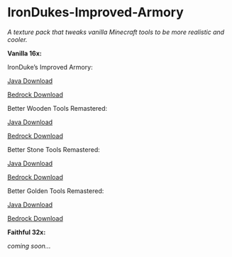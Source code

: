 # IronDukes-Improved-Armory
_A texture pack that tweaks vanilla Minecraft tools to be more realistic and cooler._ 


**Vanilla 16x:**

IronDuke’s Improved Armory:

[Java Download](https://www.planetminecraft.com/texture-pack/ironduke-s-better-armory-java/)

[Bedrock Download](https://www.planetminecraft.com/texture-pack/ironduke-s-improved-armory-bedrock/)


Better Wooden Tools Remastered:

[Java Download](https://www.planetminecraft.com/texture-pack/alternate-custom-wooden-tools-java/)

[Bedrock Download](https://www.planetminecraft.com/texture-pack/alternate-custom-wooden-tools-bedrock/)


Better Stone Tools Remastered:

[Java Download](https://www.planetminecraft.com/texture-pack/java-custom-stone-tools/)

[Bedrock Download](https://www.planetminecraft.com/texture-pack/custom-stone-tools-bedrock/)


Better Golden Tools Remastered:

[Java Download](https://www.planetminecraft.com/texture-pack/custom-golden-tools-java/)

[Bedrock Download](https://www.planetminecraft.com/texture-pack/custom-golden-tools-bedrock/)


**Faithful 32x:**

_coming soon..._
